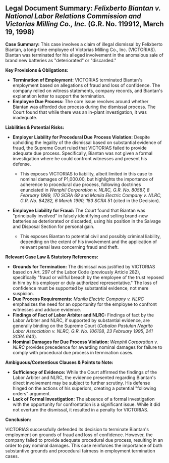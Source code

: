 ## Legal Document Summary: *Felixberto Biantan v. National Labor Relations Commission and Victorias Milling Co., Inc.* (G.R. No. 119912, March 19, 1998)

**Case Summary:** This case involves a claim of illegal dismissal by Felixberto Biantan, a long-time employee of Victorias Milling Co., Inc. (VICTORIAS). Biantan was terminated for his alleged involvement in the anomalous sale of brand new batteries as "deteriorated" or "discarded."

**Key Provisions & Obligations:**

*   **Termination of Employment:** VICTORIAS terminated Biantan's employment based on allegations of fraud and loss of confidence. The company relied on witness statements, company records, and Biantan's explanation letter to support the termination.
*   **Employee Due Process:** The core issue revolves around whether Biantan was afforded due process during the dismissal process. The Court found that while there was an in-plant investigation, it was inadequate.

**Liabilities & Potential Risks:**

*   **Employer Liability for Procedural Due Process Violation:** Despite upholding the legality of the dismissal based on substantial evidence of fraud, the Supreme Court ruled that VICTORIAS failed to provide adequate due process. Specifically, Biantan was not given a formal investigation where he could confront witnesses and present his defense.
    *   This exposes VICTORIAS to liability, albeit limited in this case to nominal damages of P1,000.00, but highlights the importance of adherence to procedural due process, following doctrines enunciated in *Wenphil Corporation v. NLRC, G.R. No. 80587, 8 February 1989, 170 SCRA 69* and *Manila Electric Company v. NLRC, G.R. No. 84282, 6 March 1990, 183 SCRA 51* (cited in the Decision).

*   **Employee Liability for Fraud:** The Court found that Biantan was "principally involved" in falsely identifying and selling brand-new batteries as deteriorated or discarded, using his position in the Salvage and Disposal Section for personal gain.
    *   This exposes Biantan to potential civil and possibly criminal liability, depending on the extent of his involvement and the application of relevant penal laws concerning fraud and theft.

**Relevant Case Law & Statutory References:**

*   **Grounds for Termination:** The dismissal was justified by VICTORIAS based on Art. 297 of the Labor Code (previously Article 282), specifically "fraud or willful breach by the employee of the trust reposed in him by his employer or duly authorized representative." The loss of confidence must be supported by substantial evidence, not mere suspicion.
*   **Due Process Requirements:** *Manila Electric Company v. NLRC* emphasizes the need for an opportunity for the employee to confront witnesses and adduce evidence.
*   **Findings of Fact of Labor Arbiter and NLRC:**  Findings of fact by the Labor Arbiter and NLRC, if supported by substantial evidence, are generally binding on the Supreme Court (*Cabalan Pastulan Negrito Labor Association v. NLRC, G.R. No. 106108, 23 February 1995, 241 SCRA 643*).
*   **Nominal Damages for Due Process Violation:** *Wenphil Corporation v. NLRC* provides precedence for awarding nominal damages for failure to comply with procedural due process in termination cases.

**Ambiguous/Contentious Clauses & Points to Note:**

*   **Sufficiency of Evidence:** While the Court affirmed the findings of the Labor Arbiter and NLRC, the evidence presented regarding Biantan's direct involvement may be subject to further scrutiny. His defense hinged on the actions of his superiors, creating a potential "following orders" argument.
*   **Lack of Formal Investigation:**  The absence of a formal investigation with the opportunity for confrontation is a significant issue. While it did not overturn the dismissal, it resulted in a penalty for VICTORIAS.

**Conclusion:**

VICTORIAS successfully defended its decision to terminate Biantan's employment on grounds of fraud and loss of confidence. However, the company failed to provide adequate procedural due process, resulting in an order to pay nominal damages. This case reinforces the importance of both substantive grounds and procedural fairness in employment termination cases.
